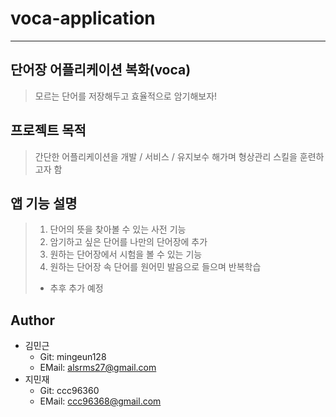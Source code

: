 # voca-application
------------
## 단어장 어플리케이션 복화(voca)
> 모르는 단어를 저장해두고 효율적으로 암기해보자!

## 프로젝트 목적
> 간단한 어플리케이션을 개발 / 서비스 / 유지보수 해가며 형상관리 스킬을 훈련하고자 함 

## 앱 기능 설명
> 1. 단어의 뜻을 찾아볼 수 있는 사전 기능
> 2. 암기하고 싶은 단어를 나만의 단어장에 추가
> 3. 원하는 단어장에서 시험을 볼 수 있는 기능
> 4. 원하는 단어장 속 단어를 원어민 발음으로 들으며 반복학습
> - 추후 추가 예정

## Author
- 김민근
  - Git: mingeun128
  - EMail: alsrms27@gmail.com
- 지민재
  - Git: ccc96360
  - EMail: ccc96368@gmail.com
